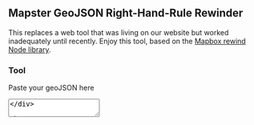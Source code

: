 <script src="./lib/rewind-browser.js"></script>

## Mapster GeoJSON Right-Hand-Rule Rewinder

This replaces a web tool that was living on our website but worked inadequately until recently. Enjoy this tool, based on the [Mapbox rewind Node library](https://github.com/mapbox/geojson-rewind).

### Tool

<p>Paste your geoJSON here</p>
<div>
  <textarea id="initial_geojson" />
</div>

### Usage

Paste your geoJSON into the text area above, and hit "Rewind".

### Support or Contact

Having any trouble? Get in touch with us at [https://mapster.me](https://mapster.me).
